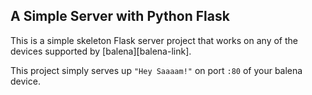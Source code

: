 ## A Simple Server with Python Flask

This is a simple skeleton Flask server project that works on any of the devices supported by [balena][balena-link].

This project simply serves up `"Hey Saaaam!"` on port `:80` of your balena device.
